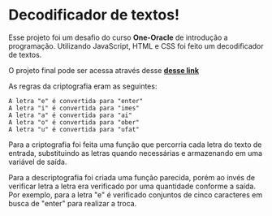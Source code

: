 # Decodificador de textos!

Esse projeto foi um desafio do curso **One-Oracle** de introdução a programação. Utilizando JavaScript, HTML e CSS foi feito um decodificador de textos. 

O projeto final pode ser acessa através desse **[desse link](https://lucauns.github.io/decodificador-de-texto/)**

As regras da criptografia eram as seguintes:

`A letra "e" é convertida para "enter"`  
`A letra "i" é convertida para "imes"`  
`A letra "a" é convertida para "ai"`  
`A letra "o" é convertida para "ober"`  
`A letra "u" é convertida para "ufat"`

Para a criptografia foi feita uma função que percorria cada letra do texto de entrada, substituindo as letras quando necessárias e armazenando em uma variável de saída.

Para a descriptografia foi criada uma função parecida, porém ao invés de verificar letra a letra era verificado por uma quantidade conforme a saída. Por exemplo, para a letra "e" é verificado conjuntos de cinco caracteres em busca de "enter" para realizar a troca. 
